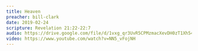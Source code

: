 ```yaml
---
title: Heaven
preacher: bill-clark
date: 2019-02-24
scripture: Revelation 21:22-22:7
audio: https://drive.google.com/file/d/1vxg_qr3UvR5CPMzmacXevDH0zT1Xh54R/view
video: https://www.youtube.com/watch?v=NN5_vFojNH
---
```

